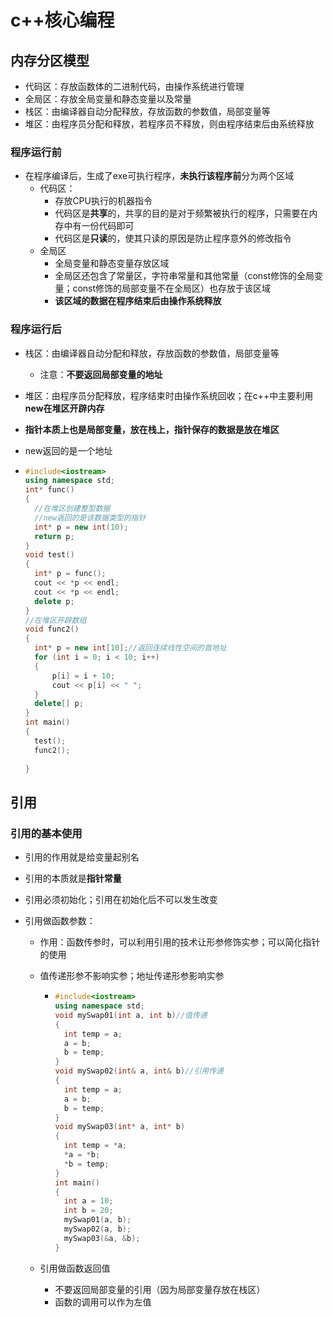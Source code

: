 # c++核心编程

## 内存分区模型

- 代码区：存放函数体的二进制代码，由操作系统进行管理
- 全局区：存放全局变量和静态变量以及常量
- 栈区：由编译器自动分配释放，存放函数的参数值，局部变量等
- 堆区：由程序员分配和释放，若程序员不释放，则由程序结束后由系统释放

### 程序运行前

- 在程序编译后，生成了exe可执行程序，**未执行该程序前**分为两个区域
  - 代码区：
    - 存放CPU执行的机器指令
    - 代码区是**共享**的，共享的目的是对于频繁被执行的程序，只需要在内存中有一份代码即可
    - 代码区是**只读**的，使其只读的原因是防止程序意外的修改指令
  - 全局区
    - 全局变量和静态变量存放区域
    - 全局区还包含了常量区，字符串常量和其他常量（const修饰的全局变量；const修饰的局部变量不在全局区）也存放于该区域
    - **该区域的数据在程序结束后由操作系统释放**

### 程序运行后

- 栈区：由编译器自动分配和释放，存放函数的参数值，局部变量等
  - 注意：**不要返回局部变量的地址**

- 堆区：由程序员分配释放，程序结束时由操作系统回收；在c++中主要利用**new在堆区开辟内存**

- **指针本质上也是局部变量，放在栈上，指针保存的数据是放在堆区**

- new返回的是一个地址

- ```c++
  #include<iostream>
  using namespace std;
  int* func()
  {
  	//在堆区创建整型数据
  	//new返回的是该数据类型的指针
  	int* p = new int(10);
  	return p;
  }
  void test()
  {
  	int* p = func();
  	cout << *p << endl;
  	cout << *p << endl;
  	delete p;
  }
  //在堆区开辟数组
  void func2()
  {
  	int* p = new int[10];//返回连续线性空间的首地址
  	for (int i = 0; i < 10; i++)
  	{
  		p[i] = i + 10;
  		cout << p[i] << " ";
  	}
  	delete[] p;
  }
  int main()
  {
  	test();
  	func2();
  	
  }
  ```

## 引用

### 引用的基本使用

- 引用的作用就是给变量起别名

- 引用的本质就是**指针常量**

- 引用必须初始化；引用在初始化后不可以发生改变

- 引用做函数参数：

  - 作用：函数传参时，可以利用引用的技术让形参修饰实参；可以简化指针的使用

  - 值传递形参不影响实参；地址传递形参影响实参

    - ```c++
      #include<iostream>
      using namespace std;
      void mySwap01(int a, int b)//值传递
      {
      	int temp = a;
      	a = b;
      	b = temp;
      }
      void mySwap02(int& a, int& b)//引用传递
      {
      	int temp = a;
      	a = b;
      	b = temp;
      }
      void mySwap03(int* a, int* b)
      {
      	int temp = *a;
      	*a = *b;
      	*b = temp;
      }
      int main()
      {
      	int a = 10;
      	int b = 20;
      	mySwap01(a, b);
      	mySwap02(a, b);
      	mySwap03(&a, &b);
      }
      ```

  - 引用做函数返回值

    - 不要返回局部变量的引用（因为局部变量存放在栈区）
    - 函数的调用可以作为左值